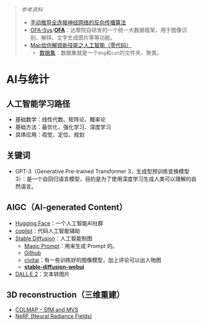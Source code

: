 > *参考资料*
>
> - [手动推导全连接神经网络的反向传播算法](https://www.bilibili.com/video/BV1ZL4y1479R?share_source=copy_web)
> - [OFA-Sys](https://github.com/OFA-Sys)/**[OFA](https://github.com/OFA-Sys/OFA)**：达摩院自研发的一个统一大数据框架，用于图像识别、解释、文字生成图片等等功能。
> - [Mac给你解锁新技能之人工智能（零代码）](https://www.bilibili.com/video/BV1L3411H7GC?spm_id_from=333.1007.top_right_bar_window_custom_collection.content.click&vd_source=b736aa3d7f0fdf47b59ea3021dc810ab)
>   - [数据集](https://share.weiyun.com/gPhPEFNr)：数据集就是一个`dog`和`cat`的文件夹，聚类。

# AI与统计

## 人工智能学习路径

- 基础数学：线性代数、矩阵论、概率论
- 基础方法：最优化、强化学习、深度学习
- 具体应用：视觉、定位、规划



## 关键词

- GPT-3（Generative Pre-trained Transformer 3，生成型预训练变换模型3）：是一个自回归语言模型，目的是为了使用深度学习生成人类可以理解的自然语言。



## AIGC（AI-generated Content）

- [Hugging Face](https://huggingface.co/)：一个人工智能AI社群
- [copilot](https://github.com/features/copilot)：代码人工智能辅助
- [Stable Diffusion](https://huggingface.co/spaces/stabilityai/stable-diffusion)：人工智能制图
  - [Magic Prompt](https://huggingface.co/spaces/Gustavosta/MagicPrompt-Stable-Diffusion)：用来生成 Prompt 的。
  - [Github](https://github.com/CompVis/stable-diffusion)
  - [civitai](https://civitai.com/)：有一些训练好的图像模型，加上评论可以出人物图
  - **[stable-diffusion-webui](https://github.com/AUTOMATIC1111/stable-diffusion-webui)**
- [DALL·E 2](https://openai.com/product/dall-e-2)：文本转图片



## 3D reconstruction（三维重建）

- [COLMAP – SfM and MVS](https://demuc.de/colmap/)
- [NeRF (Neural Radiance Fields)](https://www.matthewtancik.com/nerf)

